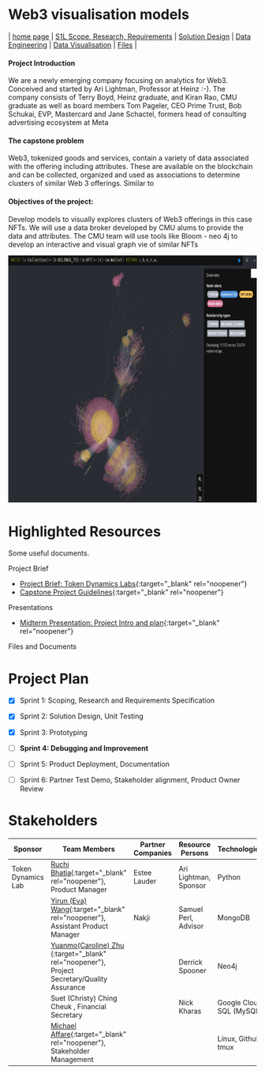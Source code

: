 # Web3 visualisation models

| [home page]() | [S1L Scope, Research, Requirements]() | [Solution Design]() | [Data Engineering]() | [Data Visualisation]() | [Files]() |

#### Project Introduction
We are a newly emerging company focusing on analytics for Web3. Conceived and started by Ari Lightman, Professor at Heinz :-). The company consists of Terry Boyd, Heinz graduate, and Kiran Rao, CMU graduate as well as board members Tom Pageler, CEO Prime Trust, Bob Schukai, EVP, Mastercard and Jane Schactel, formers head of consulting advertising ecosystem at Meta

#### The capstone problem
Web3, tokenized goods and services, contain a variety of data associated with the offering including attributes. These are available on the blockchain and can be collected, organized and used as associations to determine clusters of similar Web 3 offerings. Similar to

#### Objectives of the project:
Develop models to visually explores clusters of Web3 offerings in this case NFTs. We will use a data broker developed by CMU alums to provide the data and attributes. The CMU team will use tools like Bloom - neo 4j to develop an interactive and visual graph vie of similar NFTs

<img src="img/neo4j_graphdb.jpg" alt="funny dog picture" width="800" height="500">


# Highlighted Resources
Some useful documents. 

Project Brief
- [Project Brief: Token Dynamics Labs](docs/token-dynamics-labs.pdf){:target="_blank" rel="noopener"}
- [Capstone Project Guidelines](docs/23-Capstone-Handbook-2022-2023.pdf){:target="_blank" rel="noopener"}

Presentations
- [Midterm Presentation: Project Intro and plan](https://docs.google.com/presentation/d/1SNBDCgZWd3klnU6JdneC_vVuNNkvlXnU-oQ2_BjyA0c/edit?usp=sharing){:target="_blank" rel="noopener"}

Files and Documents



# Project Plan
- [x] Sprint 1: Scoping, Research and Requirements Specification
- [x] Sprint 2: Solution Design, Unit Testing
- [x] Sprint 3: Prototyping 
- [ ] **Sprint 4: Debugging and Improvement**
- [ ] Sprint 5: Product Deployment, Documentation
- [ ] Sprint 6: Partner Test Demo, Stakeholder alignment, Product Owner Review





# Stakeholders


| Sponsor      | Team Members | Partner Companies | Resource Persons  | Technologies           | 
|--------------|-------------|---------------------|--------|-----------------|
| Token Dynamics Lab          | [Ruchi Bhatia](https://www.linkedin.com/in/ruchi798/){:target="_blank" rel="noopener"}, Product Manager         | Estee Lauder            |  Ari Lightman, Sponsor | Python       | 
|        | [Yirun (Eva) Wang](https://www.linkedin.com/in/yirunwangcmu/){:target="_blank" rel="noopener"}, Assistant Product Manager         | Nakji                 |   Samuel Perl, Advisor  | MongoDB             | 
|  | [Yuanmo(Caroline) Zhu ](https://www.linkedin.com/in/yuanmo-caroline-zhu-18428818a/?originalSubdomain=cn){:target="_blank" rel="noopener"}, Project Secretary/Quality Assurance        |             | Derrick Spooner | Neo4j | 
|  | Suet (Christy) Ching Cheuk , Financial Secretary       |             | Nick Kharas  | Google Cloud SQL (MySQL)| 
|  | [Michael Affare](https://www.linkedin.com/in/michaelaffare/){:target="_blank" rel="noopener"}, Stakeholder Management       |             |  | Linux, Github, tmux | 

<!-- 
# About me
Hi!  I really like data.  And I like visualizations.  So I guess you can say that I like data visualizations!

# What I hope to learn
All the things - obviously. Maybe I want to make a list of all the things.  If so, I can do so in Markdown like this: 

1. List item #1
2. List item #2
3. List item #3

or...

- List item #1
- List item #2
- List item #3

# Portfolio

 #### Project Advisor
- Samuel Perl

#### Project team
- Ruchi Bhatia ; Product Manager
- Yirun Wang (Eva); Assistant Product Manager
- Yuanmo Zhu (Caroline); Project Secretary/Quality Assurance
- Suet Ching Cheuk (Christy); Financial Secretary
- Michael Affare; Stakeholder Management/Information Liaison 


# Examples
You can keep this section for stuff from in-class demos or your other work, or remove it. 

## Assignment: [Visualizing overnment Debt](visualizing-government-debt)
For this assignment, make sure you set up and link to a new page.  This page is linking to a new Markdown document called `visualizing-government-debt.md`.  For links to Markdown files in your repository, you can just include the name of the page without the `.md` extension. 

## Assignment 3&4: [Critique by Design](critique-by-design)
For this assignment, make sure you set up and link to a new page.  This page is linking to a new Markdown document called `critique-by-design.md`.  

## Final project
Here it might be helpful to include a high-level description of your final project. 
[Part I](final-project-part-one)
[Part II](final-project-part-two)
Part III(final-project-part-three) -->





<!-- ---
## Other stuff you can do (you can remove this section - it's just for your reference.)

### Changing text

You can change text, like this: 

**Here's some bold** text.  Here's some *italic* text. Here's some ~~strikethrough~~ text. 

### Creating tables

You can build tables like this: 

| Name         | Type of pet | Favority activity 1 | FA 2   | FA 3            | FA 4                                |
|--------------|-------------|---------------------|--------|-----------------|-------------------------------------|
| Eli          | cat         | Sleeping            | Eating | Being pet       | Plotting to overthow dog empire     |
| Howard       | dog         | You                 | You    | You             | Eating                              |
| Frankenstein | fish        | Swimming            | Eating | Blowing bubbles | Forgetting                          |

An easy-to-use template generator tool [can be found here](https://www.tablesgenerator.com/markdown_tables)

You can use different headings, like this: 

# Here's a large title (H1)
## Here's a subtitle (H2)
### ...and so on (H3)
You get the idea - just don't forget the space between the # and your title.  `#Title` won't work, but `# Title` will. 

### Adding images

Here's an example of how to add an image to my portfolio.  

![funny dog picture](funny-dog-unsplash.jpg)
> Photo by <a href="https://unsplash.com/pt-br/@charlesdeluvio?utm_source=unsplash&utm_medium=referral&utm_content=creditCopyText">charlesdeluvio</a> on <a href="https://unsplash.com/photos/K4mSJ7kc0As?utm_source=unsplash&utm_medium=referral&utm_content=creditCopyText">Unsplash</a>
  

Alternately, you can set the size of the image using just a bit of HTML: 

<img src="funny-dog-unsplash.jpg" width="200"/>

Remember that you'll need to upload the image into your repository, or include a link to the image somewhere else.  

### Setting up a separate page

So here's the code you'll need to add to your own site to create a second page. 

1. First, create a new page in your repository (for example, dataviz1.md)
2. Next, add a link to that page by inserting the following into your readme.md page:

`[title](dataviz)` or `[dataviz](https://cmustudent.github.io/portfolio/dataviz.html)` or `[CMU](https://www.cmu.edu)`

Any of those formats will work. Here's some examples of working links: 

`[title](dataviz)` = [title](dataviz)  
`[dataviz](https://cmustudent.github.io/portfolio/dataviz.html)` = [dataviz](https://cmustudent.github.io/portfolio/dataviz.html)  
`[CMU](https://www.cmu.edu)` = [CMU](https://www.cmu.edu)   

Make sure to check these from your publicly accessible URL to make sure they're working correctly (not from the preview tab). 

Looking for more?  A nice Markdown guide [can be found here](https://www.markdownguide.org/cheat-sheet/) -->
